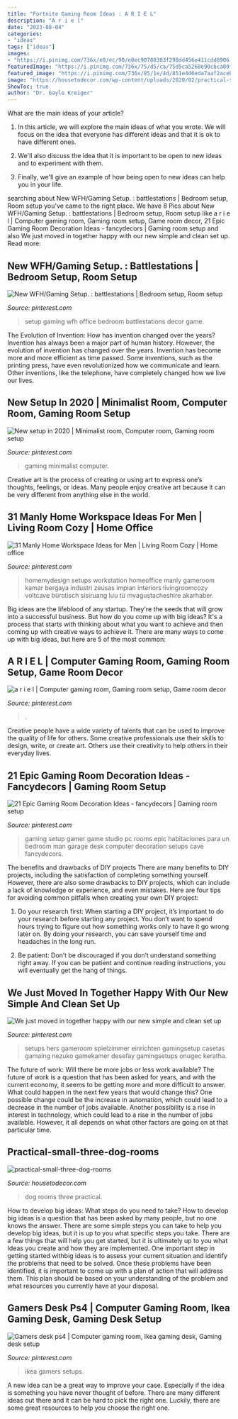```yaml
---
title: "Fortnite Gaming Room Ideas : A R I E L"
description: "A r i e l"
date: "2023-08-04"
categories:
- "ideas"
tags: ["ideas"]
images:
- "https://i.pinimg.com/736x/e0/ec/90/e0ec90780303f298dd456e411cdd8906.jpg"
featuredImage: "https://i.pinimg.com/736x/75/d5/ca/75d5ca5268e90cbca09f9353c2550c7e.jpg"
featured_image: "https://i.pinimg.com/736x/85/1e/4d/851e4d6eda7aaf2aceb141cbc0f2643c.jpg"
image: "https://housetodecor.com/wp-content/uploads/2020/02/practical-small-three-dog-rooms.jpg"
ShowToc: true
author: "Dr. Gayle Kreiger"
---
```



What are the main ideas of your article?
1. In this article, we will explore the main ideas of what you wrote. We will focus on the idea that everyone has different ideas and that it is ok to have different ones.
2. We'll also discuss the idea that it is important to be open to new ideas and to experiment with them.

3. Finally, we'll give an example of how being open to new ideas can help you in your life.

	

		
searching about New WFH/Gaming Setup. : battlestations | Bedroom setup, Room setup you've came to the right place. We have 8 Pics about New WFH/Gaming Setup. : battlestations | Bedroom setup, Room setup like a r i e l | Computer gaming room, Gaming room setup, Game room decor, 21 Epic Gaming Room Decoration Ideas - fancydecors | Gaming room setup and also We just moved in together happy with our new simple and clean set up. Read more:
		
    
## New WFH/Gaming Setup. : Battlestations | Bedroom Setup, Room Setup

<img loading=lazy src="https://i.pinimg.com/736x/85/1e/4d/851e4d6eda7aaf2aceb141cbc0f2643c.jpg" onerror="this.onerror=null;this.src='https://tse1.mm.bing.net/th?id=OIP.e12K-mYSY8nGZkmLn59PEgHaFj&amp;pid=15.1';" alt="New WFH/Gaming Setup. : battlestations | Bedroom setup, Room setup">

_Source: pinterest.com_

>setup gaming wfh office bedroom battlestations decor game. 

	

The Evolution of Invention: How has invention changed over the years?
Invention has always been a major part of human history. However, the evolution of invention has changed over the years. Invention has become more and more efficient as time passed. Some inventions, such as the printing press, have even revolutionized how we communicate and learn. Other inventions, like the telephone, have completely changed how we live our lives.

    
## New Setup In 2020 | Minimalist Room, Computer Room, Gaming Room Setup

<img loading=lazy src="https://i.pinimg.com/736x/5c/46/f3/5c46f34f34e0d2a6c46d98213039d2dd.jpg" onerror="this.onerror=null;this.src='https://tse4.mm.bing.net/th?id=OIP.Ph1Kq94O06dd9sZIwvP0SgHaJ3&amp;pid=15.1';" alt="New setup in 2020 | Minimalist room, Computer room, Gaming room setup">

_Source: pinterest.com_

>gaming minimalist computer. 

	

Creative art is the process of creating or using art to express one’s thoughts, feelings, or ideas. Many people enjoy creative art because it can be very different from anything else in the world.

    
## 31 Manly Home Workspace Ideas For Men | Living Room Cozy | Home Office

<img loading=lazy src="https://i.pinimg.com/736x/12/bc/14/12bc14d82a9e0fc73ded2764ea58543f.jpg" onerror="this.onerror=null;this.src='https://tse1.mm.bing.net/th?id=OIP.fZc8ayPsCJqgqPQs_2kt1gHaLH&amp;pid=15.1';" alt="31 Manly Home Workspace Ideas for Men | Living Room Cozy | Home office">

_Source: pinterest.com_

>homemydesign setups workstation homeoffice manly gameroom kamar bergaya industri zeusas impian interiors livingroomcozy voltcave bürotisch sisiruang lưu từ mvagustacheshire akarhaber. 

	

Big ideas are the lifeblood of any startup. They're the seeds that will grow into a successful business. But how do you come up with big ideas? It's a process that starts with thinking about what you want to achieve and then coming up with creative ways to achieve it. There are many ways to come up with big ideas, but here are 5 of the most common: 

    
## A R I E L | Computer Gaming Room, Gaming Room Setup, Game Room Decor

<img loading=lazy src="https://i.pinimg.com/736x/e0/ec/90/e0ec90780303f298dd456e411cdd8906.jpg" onerror="this.onerror=null;this.src='https://tse3.mm.bing.net/th?id=OIP.O6QLvBJ5FeN5pHVM3rmGzAHaJ3&amp;pid=15.1';" alt="a r i e l | Computer gaming room, Gaming room setup, Game room decor">

_Source: pinterest.com_

>. 

	

Creative people have a wide variety of talents that can be used to improve the quality of life for others. Some creative professionals use their skills to design, write, or create art. Others use their creativity to help others in their everyday lives.

    
## 21 Epic Gaming Room Decoration Ideas - Fancydecors | Gaming Room Setup

<img loading=lazy src="https://i.pinimg.com/736x/67/60/35/676035d3c1b31f687b62134dd4572715.jpg" onerror="this.onerror=null;this.src='https://tse2.mm.bing.net/th?id=OIP.Zkb-69RHXGYKXHG6Xm86QwHaEm&amp;pid=15.1';" alt="21 Epic Gaming Room Decoration Ideas - fancydecors | Gaming room setup">

_Source: pinterest.com_

>gaming setup gamer game studio pc rooms epic habitaciones para un bedroom man garage desk computer decoration setups cave fancydecors. 

	

The benefits and drawbacks of DIY projects
There are many benefits to DIY projects, including the satisfaction of completing something yourself. However, there are also some drawbacks to DIY projects, which can include a lack of knowledge or experience, and even mistakes. Here are four tips for avoiding common pitfalls when creating your own DIY project:
1. Do your research first: When starting a DIY project, it’s important to do your research before starting any project. You don’t want to spend hours trying to figure out how something works only to have it go wrong later on. By doing your research, you can save yourself time and headaches in the long run.

2. Be patient: Don’t be discouraged if you don’t understand something right away. If you can be patient and continue reading instructions, you will eventually get the hang of things.

    
## We Just Moved In Together Happy With Our New Simple And Clean Set Up

<img loading=lazy src="https://i.pinimg.com/736x/a9/9a/54/a99a54c550c303059651860bbd23d91d.jpg" onerror="this.onerror=null;this.src='https://tse2.mm.bing.net/th?id=OIP.lnagk-1qjsX0RHJDFLrmMAHaJ3&amp;pid=15.1';" alt="We just moved in together happy with our new simple and clean set up">

_Source: pinterest.com_

>setups hers gameroom spielzimmer einrichten gamingsetup casetas gamaing nezuko gamekamer desefay gamingsetups onugec keratha. 

	

The future of work: Will there be more jobs or less work available?
The future of work is a question that has been asked for years, and with the current economy, it seems to be getting more and more difficult to answer. What could happen in the next few years that would change this? One possible change could be the increase in automation, which could lead to a decrease in the number of jobs available. Another possibility is a rise in interest in technology, which could lead to a rise in the number of jobs available. However, it all depends on what other factors are going on at that particular time.

    
## Practical-small-three-dog-rooms

<img loading=lazy src="https://housetodecor.com/wp-content/uploads/2020/02/practical-small-three-dog-rooms.jpg" onerror="this.onerror=null;this.src='https://tse4.mm.bing.net/th?id=OIP.5Jvg7TpHkBJQU2CeEIYlSAHaJ4&amp;pid=15.1';" alt="practical-small-three-dog-rooms">

_Source: housetodecor.com_

>dog rooms three practical. 

	

How to develop big ideas: What steps do you need to take?
How to develop big ideas is a question that has been asked by many people, but no one knows the answer. There are some simple steps you can take to help you develop big ideas, but it is up to you what specific steps you take. There are a few things that will help you get started, but it is ultimately up to you what Ideas you create and how they are implemented.
One important step in getting started withbig ideas is to assess your current situation and identify the problems that need to be solved. Once these problems have been identified, it is important to come up with a plan of action that will address them. This plan should be based on your understanding of the problem and what resources you currently have at your disposal.

    
## Gamers Desk Ps4 | Computer Gaming Room, Ikea Gaming Desk, Gaming Desk Setup

<img loading=lazy src="https://i.pinimg.com/736x/75/d5/ca/75d5ca5268e90cbca09f9353c2550c7e.jpg" onerror="this.onerror=null;this.src='https://tse3.mm.bing.net/th?id=OIP.kmLBEDDinoN3pkBbv7yZhQHaJ3&amp;pid=15.1';" alt="Gamers desk ps4 | Computer gaming room, Ikea gaming desk, Gaming desk setup">

_Source: pinterest.com_

>ikea gamers setups. 

	

A new idea can be a great way to improve your case. Especially if the idea is something you have never thought of before. There are many different ideas out there and it can be hard to pick the right one. Luckily, there are some great resources to help you choose the right one.

